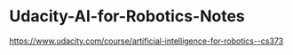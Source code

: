 # Udacity-AI-for-Robotics-Notes
https://www.udacity.com/course/artificial-intelligence-for-robotics--cs373
